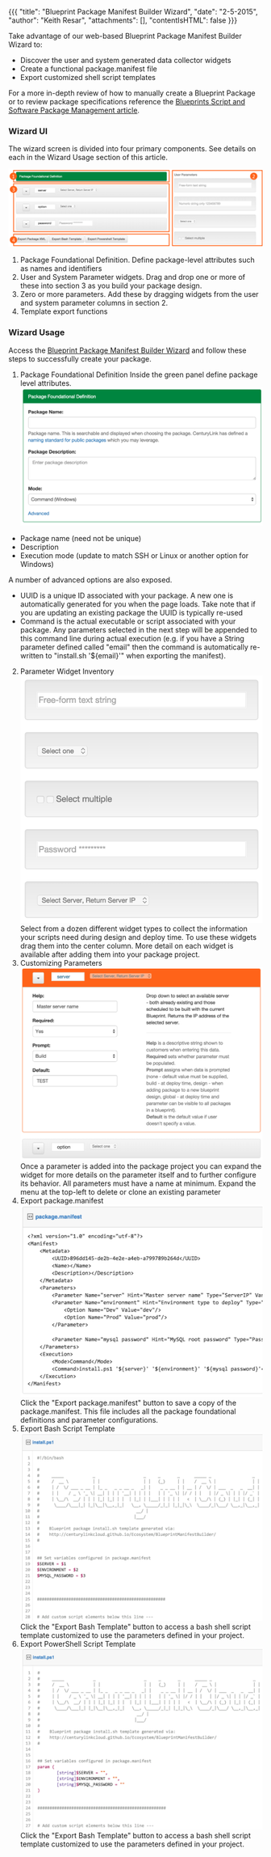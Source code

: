 {{{
  "title": "Blueprint Package Manifest Builder Wizard",
  "date": "2-5-2015",
  "author": "Keith Resar",
  "attachments": [],
  "contentIsHTML": false
}}}

Take advantage of our web-based Blueprint Package Manifest Builder Wizard to:

* Discover the user and system generated data collector widgets
* Create a functional package.manifest file
* Export customized shell script templates

For a more in-depth review of how to manually create a Blueprint Package or to review package specifications reference the [Blueprints Script and Software Package Management article](blueprints-script-and-software-package-management.md).

### Wizard UI

The wizard screen is divided into four primary components.  See details on each in the Wizard Usage section of this article.

![](../images/blueprint-package-manifest-wizard-1.png)

1. Package Foundational Definition.  Define package-level attributes such as names and identifiers
2. User and System Parameter widgets.  Drag and drop one or more of these into section 3 as you build your package design.
3. Zero or more parameters.  Add these by dragging widgets from the user and system parameter columns in section 2.
4. Template export functions

### Wizard Usage

Access the [Blueprint Package Manifest Builder Wizard](http://centurylinkcloud.github.io/Ecosystem/BlueprintManifestBuilder/) and follow these steps to successfully create your package.


1. Package Foundational Definition
Inside the green panel define package level attributes.
![](../images/blueprint-package-manifest-wizard-2.png)
  * Package name (need not be unique)
  * Description
  * Execution mode (update to match SSH or Linux or another option for Windows)

  A number of advanced options are also exposed.
  * UUID is a unique ID associated with your package.  A new one is automatically generated for you when the page loads.  Take note that if you are updating an existing package the UUID is typically re-used
  * Command is the actual executable or script associated with your package.  Any parameters selected in the next step will be appended to this command line during actual execution (e.g. if you have a String parameter defined called "email" then the command is automatically re-written to "install.sh '${email}'" when exporting the manifest).
2. Parameter Widget Inventory
![](../images/blueprint-package-manifest-wizard-3.png)
Select from a dozen different widget types to collect the information your scripts need during design and deploy time.
To use these widgets drag them into the center column.  More detail on each widget is available after adding them into your package project.
3. Customizing Parameters
![](../images/blueprint-package-manifest-wizard-4.png)
Once a parameter is added into the package project you can expand the widget for more details on the parameter itself and to further configure its behavior. All parameters must have a name at minimum.  Expand the menu at the top-left to delete or clone an existing parameter
4. Export package.manifest
![](../images/blueprint-package-manifest-wizard-5.png)
Click the "Export package.manifest" button to save a copy of the package.manifest. This file includes all the package foundational definitions and parameter configurations.
5. Export Bash Script Template
![](../images/blueprint-package-manifest-wizard-6.png)
Click the "Export Bash Template" button to access a bash shell script template customized to use the parameters defined in your project.
6. Export PowerShell Script Template
![](../images/blueprint-package-manifest-wizard-7.png)
Click the "Export Bash Template" button to access a bash shell script template customized to use the parameters defined in your project.
